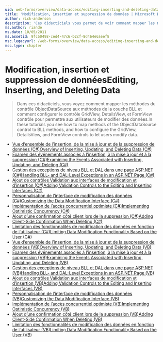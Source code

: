 ```yaml
---
uid: web-forms/overview/data-access/editing-inserting-and-deleting-data/index
title: 'Modification, insertion et suppression de données | Microsoft Docs'
author: rick-anderson
description: 'Ces didacticiels vous permet de voir comment mapper les méthodes du contrôle ObjectDataSource aux méthodes de la couche BLL et comment configurer le GridView, DetailsView et FormView co...'
ms.author: riande
ms.date: 10/05/2011
ms.assetid: 9fc60498-ced4-47c6-b2cf-8d464e6aeef8
msc.legacyurl: /web-forms/overview/data-access/editing-inserting-and-deleting-data
msc.type: chapter
---
```

<a name="editing-inserting-and-deleting-data"></a><span data-ttu-id="715fa-103">Modification, insertion et suppression de données</span><span class="sxs-lookup"><span data-stu-id="715fa-103">Editing, Inserting, and Deleting Data</span></span>
====================
> <span data-ttu-id="715fa-104">Dans ces didacticiels, vous voyez comment mapper les méthodes du contrôle ObjectDataSource aux méthodes de la couche BLL et comment configurer le contrôle GridView, DetailsView, et FormView contrôle pour permettre aux utilisateurs de modifier des données.</span><span class="sxs-lookup"><span data-stu-id="715fa-104">In these tutorials you see how to map methods of the ObjectDataSource control to BLL methods, and how to configure the GridView, DetailsView, and FormView controls to let users modify data.</span></span>


- [<span data-ttu-id="715fa-105">Vue d’ensemble de l’insertion, de la mise à jour et de la suppression de données (C#)</span><span class="sxs-lookup"><span data-stu-id="715fa-105">Overview of Inserting, Updating, and Deleting Data (C#)</span></span>](an-overview-of-inserting-updating-and-deleting-data-cs.md)
- [<span data-ttu-id="715fa-106">Examen des événements associés à l’insertion, à la mise à jour et à la suppression (C#)</span><span class="sxs-lookup"><span data-stu-id="715fa-106">Examining the Events Associated with Inserting, Updating, and Deleting (C#)</span></span>](examining-the-events-associated-with-inserting-updating-and-deleting-cs.md)
- [<span data-ttu-id="715fa-107">Gestion des exceptions de niveau BLL et DAL dans une page ASP.NET (C#)</span><span class="sxs-lookup"><span data-stu-id="715fa-107">Handling BLL- and DAL-Level Exceptions in an ASP.NET Page (C#)</span></span>](handling-bll-and-dal-level-exceptions-in-an-asp-net-page-cs.md)
- [<span data-ttu-id="715fa-108">Ajout de contrôles Validation aux interfaces de modification et d’insertion (C#)</span><span class="sxs-lookup"><span data-stu-id="715fa-108">Adding Validation Controls to the Editing and Inserting Interfaces (C#)</span></span>](adding-validation-controls-to-the-editing-and-inserting-interfaces-cs.md)
- [<span data-ttu-id="715fa-109">Personnalisation de l’interface de modification des données (C#)</span><span class="sxs-lookup"><span data-stu-id="715fa-109">Customizing the Data Modification Interface (C#)</span></span>](customizing-the-data-modification-interface-cs.md)
- [<span data-ttu-id="715fa-110">Implémentation de l’accès concurrentiel optimiste (C#)</span><span class="sxs-lookup"><span data-stu-id="715fa-110">Implementing Optimistic Concurrency (C#)</span></span>](implementing-optimistic-concurrency-cs.md)
- [<span data-ttu-id="715fa-111">Ajout d’une confirmation côté client lors de la suppression (C#)</span><span class="sxs-lookup"><span data-stu-id="715fa-111">Adding Client-Side Confirmation When Deleting (C#)</span></span>](adding-client-side-confirmation-when-deleting-cs.md)
- [<span data-ttu-id="715fa-112">Limitation des fonctionnalités de modification des données en fonction de l’utilisateur (C#)</span><span class="sxs-lookup"><span data-stu-id="715fa-112">Limiting Data Modification Functionality Based on the User (C#)</span></span>](limiting-data-modification-functionality-based-on-the-user-cs.md)
- [<span data-ttu-id="715fa-113">Vue d’ensemble de l’insertion, de la mise à jour et de la suppression de données (VB)</span><span class="sxs-lookup"><span data-stu-id="715fa-113">Overview of Inserting, Updating, and Deleting Data (VB)</span></span>](an-overview-of-inserting-updating-and-deleting-data-vb.md)
- [<span data-ttu-id="715fa-114">Examen des événements associés à l’insertion, à la mise à jour et à la suppression (VB)</span><span class="sxs-lookup"><span data-stu-id="715fa-114">Examining the Events Associated with Inserting, Updating, and Deleting (VB)</span></span>](examining-the-events-associated-with-inserting-updating-and-deleting-vb.md)
- [<span data-ttu-id="715fa-115">Gestion des exceptions de niveau BLL et DAL dans une page ASP.NET (VB)</span><span class="sxs-lookup"><span data-stu-id="715fa-115">Handling BLL- and DAL-Level Exceptions in an ASP.NET Page (VB)</span></span>](handling-bll-and-dal-level-exceptions-in-an-asp-net-page-vb.md)
- [<span data-ttu-id="715fa-116">Ajout de contrôles Validation aux interfaces de modification et d’insertion (VB)</span><span class="sxs-lookup"><span data-stu-id="715fa-116">Adding Validation Controls to the Editing and Inserting Interfaces (VB)</span></span>](adding-validation-controls-to-the-editing-and-inserting-interfaces-vb.md)
- [<span data-ttu-id="715fa-117">Personnalisation de l’interface de modification des données (VB)</span><span class="sxs-lookup"><span data-stu-id="715fa-117">Customizing the Data Modification Interface (VB)</span></span>](customizing-the-data-modification-interface-vb.md)
- [<span data-ttu-id="715fa-118">Implémentation de l’accès concurrentiel optimiste (VB)</span><span class="sxs-lookup"><span data-stu-id="715fa-118">Implementing Optimistic Concurrency (VB)</span></span>](implementing-optimistic-concurrency-vb.md)
- [<span data-ttu-id="715fa-119">Ajout d’une confirmation côté client lors de la suppression (VB)</span><span class="sxs-lookup"><span data-stu-id="715fa-119">Adding Client-Side Confirmation When Deleting (VB)</span></span>](adding-client-side-confirmation-when-deleting-vb.md)
- [<span data-ttu-id="715fa-120">Limitation des fonctionnalités de modification des données en fonction de l’utilisateur (VB)</span><span class="sxs-lookup"><span data-stu-id="715fa-120">Limiting Data Modification Functionality Based on the User (VB)</span></span>](limiting-data-modification-functionality-based-on-the-user-vb.md)
